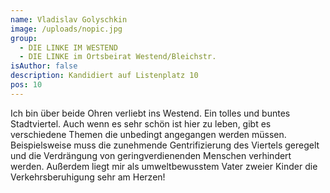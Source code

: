 ```yaml
---
name: Vladislav Golyschkin
image: /uploads/nopic.jpg
group:
  - DIE LINKE IM WESTEND
  - DIE LINKE im Ortsbeirat Westend/Bleichstr.
isAuthor: false
description: Kandidiert auf Listenplatz 10
pos: 10
---
```

Ich bin über beide Ohren verliebt ins Westend. Ein tolles und buntes Stadtviertel. Auch wenn es sehr schön ist hier zu leben, gibt es verschiedene Themen die unbedingt angegangen werden müssen. Beispielsweise muss die zunehmende Gentrifizierung des Viertels geregelt und die Verdrängung von geringverdienenden Menschen verhindert werden. Außerdem liegt mir als umweltbewusstem Vater zweier Kinder die Verkehrsberuhigung sehr am Herzen!   

<!--EndFragment-->